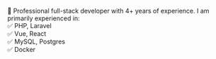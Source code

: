 🚀 Professional full-stack developer with 4+ years of experience.
I am primarily experienced in:\
✅ PHP, Laravel \
✅ Vue, React \
✅ MySQL, Postgres \
✅ Docker
